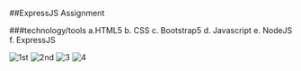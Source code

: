 ##ExpressJS Assignment

###technology/tools
a.HTML5
b. CSS
c. Bootstrap5
d. Javascript
e. NodeJS
f. ExpressJS

![1st](https://user-images.githubusercontent.com/69507020/147801996-a25010c5-f3c0-485f-89dc-9bdbec4b6494.png)
![2nd](https://user-images.githubusercontent.com/69507020/147802004-d10207a7-db4e-434c-8d5d-922075bd76fc.png)
![3](https://user-images.githubusercontent.com/69507020/147802008-c156eff4-5aa5-4e33-9e81-d1a3fc92c002.png)
![4](https://user-images.githubusercontent.com/69507020/147802011-377f8f49-e630-4f8c-80f5-89f3cd7079bc.png)
